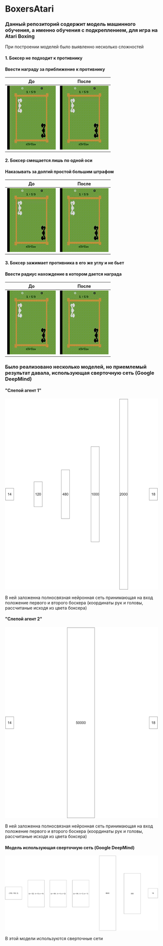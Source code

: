# BoxersAtari
### Данный репозиторий содержит модель машинного обучения, а именно обучения с подкреплением, для игра на Atari Boxing
При построении моделей было выявленно несколько сложностей
#### 1. Боксер не подходит к противнику            
#### Ввести награду за приближение к противнику

До               | После
-----------------|-----------------
![](https://github.com/Vasilevykh-M/BoxersAtari/blob/main/Results/1.gif)|![](https://github.com/Vasilevykh-M/BoxersAtari/blob/main/Results/2.gif)

#### 2. Боксер смещается лишь по одной оси
#### Наказывать за долгий простой большим штрафом
До               | После
-----------------|-----------------
![](https://github.com/Vasilevykh-M/BoxersAtari/blob/main/Results/2.gif)|![](https://github.com/Vasilevykh-M/BoxersAtari/blob/main/Results/3.gif)
#### 3. Боксер зажимает противника в его же углу и не бьет
#### Ввести радиус нахождение в котором дается награда
До               | После
-----------------|-----------------
![](https://github.com/Vasilevykh-M/BoxersAtari/blob/main/Results/3.gif)|![](https://github.com/Vasilevykh-M/BoxersAtari/blob/main/Results/4.gif)

### Было реализовано несколько моделей, но приемлемый результат давала, использующая сверточную сеть (Google DeepMind)
#### "Слепой агент 1"
![](https://github.com/Vasilevykh-M/BoxersAtari/blob/main/Models/1.png)

В ней заложенна полносвязная нейронная сеть принимающая на вход положение первого и второго боскера (координаты рук и головы, рассчитаные исходя из цвета боксера)
#### "Слепой агент 2"
![](https://github.com/Vasilevykh-M/BoxersAtari/blob/main/Models/2.png) 

В ней заложенна полносвязная нейронная сеть принимающая на вход положение первого и второго боскера (координаты рук и головы, рассчитаные исходя из цвета боксера)
#### Модель использующая сверточную сеть (Google DeepMind)
![](https://github.com/Vasilevykh-M/BoxersAtari/blob/main/Models/3.png)

В этой модели используются сверточные сети
